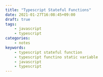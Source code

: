 ```yaml
---
title: "Typescript Stateful Functions"
date: 2021-01-27T16:08:45+09:00
draft: true
tags:
    - javascript
    - typescript
categories:
    - notes
keywords:
    - typescript stateful function
    - typescript functino static variable
    - javascript
    - typescript
---
```


